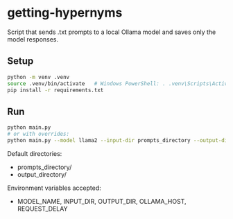 # getting-hypernyms

Script that sends .txt prompts to a local Ollama model and saves only the model responses.

## Setup
```bash
python -m venv .venv
source .venv/bin/activate   # Windows PowerShell: . .venv\Scripts\Activate.ps1
pip install -r requirements.txt
```

## Run
```bash
python main.py
# or with overrides:
python main.py --model llama2 --input-dir prompts_directory --output-dir output_directory --host http://localhost:11434
```

Default directories:
- prompts_directory/  
- output_directory/  

Environment variables accepted:
- MODEL_NAME, INPUT_DIR, OUTPUT_DIR, OLLAMA_HOST, REQUEST_DELAY

